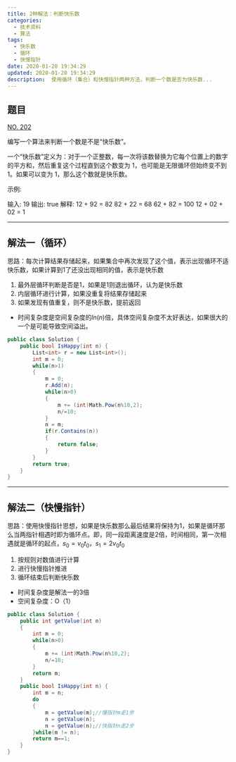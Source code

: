 ```yaml
---
title: 2种解法：判断快乐数
categories:
  - 技术资料
  - 算法
tags:
  - 快乐数
  - 循环
  - 快慢指针
date: 2020-01-20 19:34:29
updated: 2020-01-20 19:34:29
description:  使用循环（集合）和快慢指针两种方法，判断一个数是否为快乐数...
---
```

## 题目

[NO. 202](https://leetcode-cn.com/problems/happy-number/)

编写一个算法来判断一个数是不是“快乐数”。

一个“快乐数”定义为：对于一个正整数，每一次将该数替换为它每个位置上的数字的平方和，然后重复这个过程直到这个数变为 1，也可能是无限循环但始终变不到 1。如果可以变为 1，那么这个数就是快乐数。

示例: 

输入: 19
输出: true
解释: 
12 + 92 = 82
82 + 22 = 68
62 + 82 = 100
12 + 02 + 02 = 1
***
## 解法一（循环）
思路：每次计算结果存储起来，如果集合中再次发现了这个值，表示出现循环不适快乐数，如果计算到1了还没出现相同的值，表示是快乐数
1. 最外层循环判断是否是1，如果是1则退出循环，认为是快乐数
2. 内层循环进行计算，如果没重复将结果存储起来
3. 如果发现有值重复，则不是快乐数，提前返回
* 时间复杂度是空间复杂度的$ln(n)$倍，具体空间复杂度不太好表达，如果很大的一个是可能导致空间溢出。
```csharp
public class Solution {
    public bool IsHappy(int n) {
        List<int> r = new List<int>();
        int m = 0;
        while(n>1)
        {
            m = 0;
            r.Add(n);
            while(n>0)
            {
                m += (int)Math.Pow(n%10,2);
                n/=10;
            }
            n = m;
            if(r.Contains(n))
            {
                return false;
            }
        }
        return true;
    }
}
```
***
## 解法二（快慢指针）
思路：使用快慢指针思想，如果是快乐数那么最后结果将保持为1，如果是循环那么当两指针相遇时即为循环点。即，同一段距离速度是2倍，时间相同，第一次相遇就是循环的起点，$s_0=v_0t_0，s_1=2v_0t_0$
1. 按规则对数值进行计算
2. 进行快慢指针推进
3. 循环结束后判断快乐数
* 时间复杂度是解法一的3倍
* 空间复杂度：O（1）

```csharp
public class Solution {
    public int getValue(int n)
    {
        int m = 0;
        while(n>0)
        {
            m += (int)Math.Pow(n%10,2);
            n/=10;
        }
        return m;
    }
    public bool IsHappy(int n) {
        int m = n;
        do
        {
            m = getValue(m);//慢指针m走1步
            n = getValue(n);
            n = getValue(n);//快指针n走2步
        }while(m != n);
        return m==1;
    }
}
```
